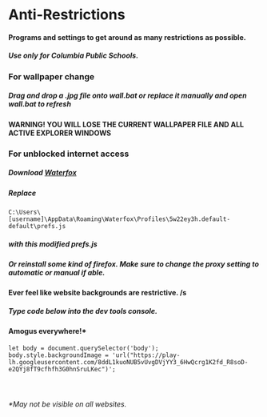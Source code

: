 # Anti-Restrictions
#### Programs and settings to get around as many restrictions as possible.
##### Use only for Columbia Public Schools.
### For wallpaper change
##### Drag and drop a .jpg file onto wall.bat or replace it manually and open wall.bat to refresh
#### WARNING! YOU WILL LOSE THE CURRENT WALLPAPER FILE AND ALL ACTIVE EXPLORER WINDOWS

### For unblocked internet access
##### Download [Waterfox](https://github.com/WaterfoxCo/Waterfox/releases/download/G4.1.2/Install.Waterfox.exe)
##### Replace 
```C:\Users\[username]\AppData\Roaming\Waterfox\Profiles\5w22ey3h.default-default\prefs.js```
##### with this modified prefs.js
##### Or reinstall some kind of firefox. Make sure to change the proxy setting to automatic or manual if able.

#### Ever feel like website backgrounds are restrictive. /s
##### Type code below into the dev tools console. 
#### Amogus everywhere!*
```let body = document.querySelector('body');```<br>
```body.style.backgroundImage = 'url("https://play-lh.googleusercontent.com/8ddL1kuoNUB5vUvgDVjYY3_6HwQcrg1K2fd_R8soD-e2QYj8fT9cfhfh3G0hnSruLKec")';```
###### <br><br>*May not be visible on all websites.
